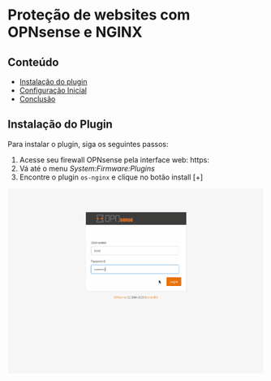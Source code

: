 # Proteção de websites com OPNsense e NGINX

## Conteúdo
+ [Instalação do plugin](#instalação-do-plugin)
+ [Configuração Inicial](#configuração-inicial)
+ [Conclusão](#conclusao)

## Instalação do Plugin
Para instalar o plugin, siga os seguintes passos:
1. Acesse seu firewall OPNsense pela interface web: https:<IP>
2. Vá até o menu _System:Firmware:Plugins_
3. Encontre o plugin `os-nginx` e clique no botão install [+]

![nginx install](../../images/nginx-install-step1.gif)